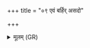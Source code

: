+++
title = "०९ एवं बर्हिर् असदो"

+++
<details><summary>मूलम् (GR)</summary>

एवं बर्हिर् असदो मेध्यो भवन्  
प्रति त्व जानन्तु पितरः परेतम् ।  
यथापरु तन्वं सं भरस्व  
गात्राणि ते ब्रह्मणा कल्पयामि ॥
</details>